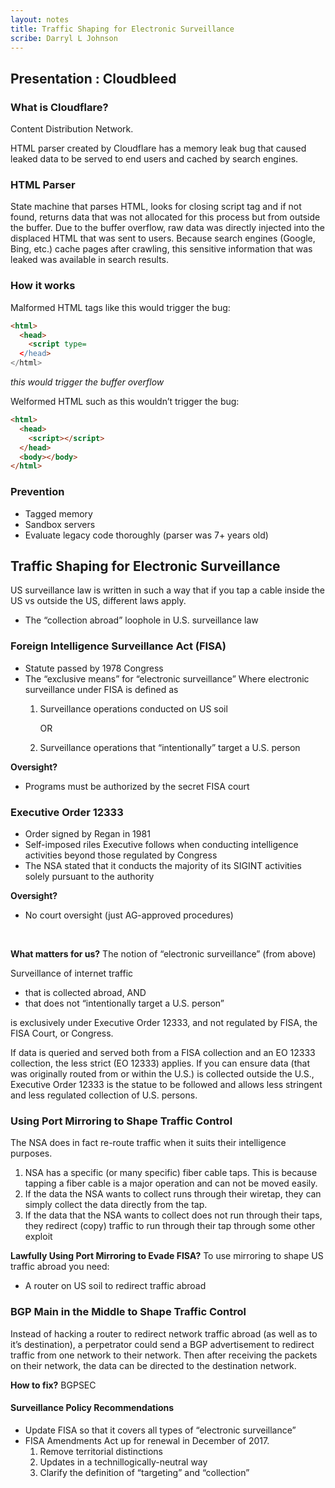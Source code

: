 ```yaml
---
layout: notes
title: Traffic Shaping for Electronic Surveillance
scribe: Darryl L Johnson
---
```


## Presentation : Cloudbleed

### What is Cloudflare?

Content Distribution Network.

HTML parser created by Cloudflare has a memory leak bug that caused leaked data to be served to end users and cached by search engines. 

### HTML Parser

State machine that parses HTML, looks for closing script tag and if not found, returns data that was not allocated for this process but from outside the buffer. Due to the buffer overflow, raw data was directly injected into the displaced HTML that was sent to users. Because search engines (Google, Bing, etc.) cache pages after crawling, this sensitive information that was leaked was available in search results.

### How it works

Malformed HTML tags like this would trigger the bug:

```html
<html>
  <head>
    <script type=
  </head>
</html>
```
  
*this would trigger the buffer overflow*

Welformed HTML such as this wouldn’t trigger the bug:

```html
<html>
  <head>
    <script></script>
  </head>
  <body></body>
</html>
```  

### Prevention
- Tagged memory
- Sandbox servers
- Evaluate legacy code thoroughly (parser was 7+ years old)

## Traffic Shaping for Electronic Surveillance

US surveillance law is written in such a way that if you tap a cable inside the US vs outside the US, different laws apply. 
- The “collection abroad” loophole in U.S. surveillance law

### Foreign Intelligence Surveillance Act (FISA)
- Statute passed by 1978 Congress
- The “exclusive means” for “electronic surveillance”
Where electronic surveillance under FISA is defined as 
  1. Surveillance operations conducted on US soil 
			
      OR
      
  2. Surveillance operations that “intentionally” target a U.S. person

**Oversight?**
- Programs must be authorized by the secret FISA court

### Executive Order 12333
- Order signed by Regan in 1981
- Self-imposed riles Executive follows when conducting intelligence activities beyond those regulated by Congress
- The NSA stated that it conducts the majority of its SIGINT activities solely pursuant to the authority

**Oversight?**
- No court oversight (just AG-approved procedures)

<br />

**What matters for us?** The notion of “electronic surveillance” (from above)

Surveillance of internet traffic
- that is collected abroad, AND
- that does not “intentionally target a U.S. person”

is exclusively under Executive Order 12333, and not regulated by FISA, the FISA Court, or Congress. 

If data is queried and served both from a FISA collection and an EO 12333 collection, the less strict (EO 12333) applies. If you can ensure data (that was originally routed from or within the U.S.) is collected outside the U.S., Executive Order 12333 is the statue to be followed and allows less stringent and less regulated collection of U.S. persons. 

### Using Port Mirroring to Shape Traffic Control
The NSA does in fact re-route traffic when it suits their intelligence purposes. 
1. NSA has a specific (or many specific) fiber cable taps. This is because tapping a fiber cable is a major operation and can not be moved easily.
2. If the data the NSA wants to collect runs through their wiretap, they can simply collect the data directly from the tap. 
3. If the data that the NSA wants to collect does not run through their taps, they redirect (copy) traffic to run through their tap through some other exploit

**Lawfully Using Port Mirroring to Evade FISA?**
To use mirroring to shape US traffic abroad you need:
- A router on US soil to redirect traffic abroad

### BGP Main in the Middle to Shape Traffic Control
Instead of hacking a router to redirect network traffic abroad (as well as to it’s destination), a perpetrator could send a BGP advertisement to redirect traffic from one network to their network. Then after receiving the packets on their network, the data can be directed to the destination network. 

**How to fix?** BGPSEC

#### Surveillance Policy Recommendations
- Update FISA so that it covers all types of “electronic surveillance”
- FISA Amendments Act up for renewal in December of 2017. 
  1.	Remove territorial distinctions
  2. 	Updates in a technillogically-neutral way
  3. 	Clarify the definition of “targeting” and “collection”
